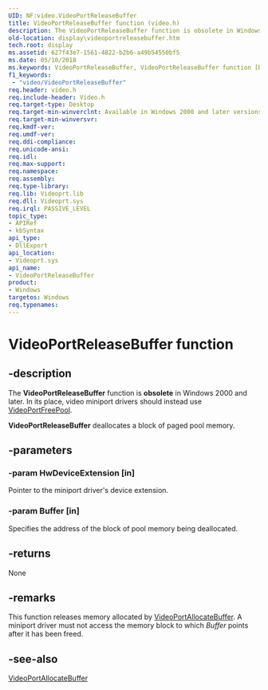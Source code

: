 ```yaml
---
UID: NF:video.VideoPortReleaseBuffer
title: VideoPortReleaseBuffer function (video.h)
description: The VideoPortReleaseBuffer function is obsolete in Windows 2000 and later. In its place, video miniport drivers should instead use VideoPortFreePool. VideoPortReleaseBuffer deallocates a block of paged pool memory.
old-location: display\videoportreleasebuffer.htm
tech.root: display
ms.assetid: 627f43e7-1561-4822-b2b6-a49b54550bf5
ms.date: 05/10/2018
ms.keywords: VideoPortReleaseBuffer, VideoPortReleaseBuffer function [Display Devices], VideoPort_Functions_908af223-2ee5-4e86-b5ab-47f7f3cc459b.xml, display.videoportreleasebuffer, video/VideoPortReleaseBuffer
f1_keywords:
 - "video/VideoPortReleaseBuffer"
req.header: video.h
req.include-header: Video.h
req.target-type: Desktop
req.target-min-winverclnt: Available in Windows 2000 and later versions of the Windows operating systems.
req.target-min-winversvr: 
req.kmdf-ver: 
req.umdf-ver: 
req.ddi-compliance: 
req.unicode-ansi: 
req.idl: 
req.max-support: 
req.namespace: 
req.assembly: 
req.type-library: 
req.lib: Videoprt.lib
req.dll: Videoprt.sys
req.irql: PASSIVE_LEVEL
topic_type:
- APIRef
- kbSyntax
api_type:
- DllExport
api_location:
- Videoprt.sys
api_name:
- VideoPortReleaseBuffer
product:
- Windows
targetos: Windows
req.typenames: 
---
```


# VideoPortReleaseBuffer function


## -description


The <b>VideoPortReleaseBuffer</b> function is <b>obsolete</b> in Windows 2000 and later. In its place, video miniport drivers should instead use <a href="https://docs.microsoft.com/windows-hardware/drivers/ddi/video/nf-video-videoportfreepool">VideoPortFreePool</a>. 

<b>VideoPortReleaseBuffer</b> deallocates a block of paged pool memory.


## -parameters




### -param HwDeviceExtension [in]

Pointer to the miniport driver's device extension.


### -param Buffer [in]

Specifies the address of the block of pool memory being deallocated.


## -returns



None




## -remarks



This function releases memory allocated by <a href="https://docs.microsoft.com/windows-hardware/drivers/ddi/video/nf-video-videoportallocatebuffer">VideoPortAllocateBuffer</a>. A miniport driver must not access the memory block to which <i>Buffer</i> points after it has been freed. 




## -see-also




<a href="https://docs.microsoft.com/windows-hardware/drivers/ddi/video/nf-video-videoportallocatebuffer">VideoPortAllocateBuffer</a>
 

 

